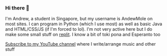 ### Hi there 👋

I'm Andrew, a student in Singapore, but my username is AndewMole on most sites. I can program in Python (which I use most) as well as basic Java and HTML/CSS/JS (if I'm forced to lol). I'm not very active here but I do make some small stuff on [replit](https://replit.com/@AJLee/). I know a bit of toki pona and Esperanto too

[Subscribe to my YouTube channel](https://youtube.com/andewmole) where I write/arrange music and other stuff

<!--
**ajlee2006/ajlee2006** is a ✨ _special_ ✨ repository because its `README.md` (this file) appears on your GitHub profile.

Here are some ideas to get you started:

- 🔭 I’m currently working on ...
- 🌱 I’m currently learning ...
- 👯 I’m looking to collaborate on ...
- 🤔 I’m looking for help with ...
- 💬 Ask me about ...
- 📫 How to reach me: ...
- 😄 Pronouns: ...
- ⚡ Fun fact: ...
-->
